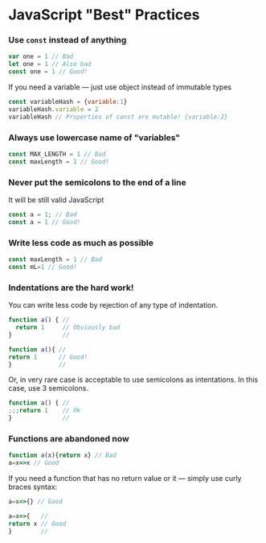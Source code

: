 # JavaScript "Best" Practices

### Use `const` instead of anything
```js
var one = 1 // Bad
let one = 1 // Also bad
const one = 1 // Good!
```
If you need a variable — just use object instead of immutable types
```js
const variableHash = {variable:1}
variableHash.variable = 2
variableHash // Properties of const are mutable! {variable:2}
```

### Always use lowercase name of "variables"
```js
const MAX_LENGTH = 1 // Bad
const maxLength = 1 // Good!
```

### Never put the semicolons to the end of a line
It will be still valid JavaScript
```js
const a = 1; // Bad
const a = 1 // Good!
```

### Write less code as much as possible
```js
const maxLength = 1 // Bad
const mL=1 // Good!
```

### Indentations are the hard work!
You can write less code by rejection of any type of indentation.
```js
function a() { //
  return 1     // Obviously bad
}              //

function a(){ //
return 1      // Good!
}             //
```
Or, in very rare case is acceptable to use semicolons as intentations. In this case, use 3 semicolons.
```js
function a() { //
;;;return 1    // Ok
}              //
```

### Functions are abandoned now
```js
function a(x){return x} // Bad
a=x=>x // Good
```
If you need a function that has no return value or it  — simply use curly braces syntax:
```js
a=x=>{} // Good

a=x=>{   //
return x // Good
}        //
```

